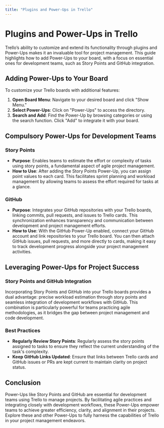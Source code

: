 ```yaml
---
title: "Plugins and Power-Ups in Trello"
---
```


# Plugins and Power-Ups in Trello

Trello’s ability to customize and extend its functionality through plugins and Power-Ups makes it an invaluable tool for project management. This guide highlights how to add Power-Ups to your board, with a focus on essential ones for development teams, such as Story Points and GitHub integration.

## Adding Power-Ups to Your Board

To customize your Trello boards with additional features:

1. **Open Board Menu**: Navigate to your desired board and click "Show Menu."
2. **Select Power-Ups**: Click on "Power-Ups" to access the directory.
3. **Search and Add**: Find the Power-Up by browsing categories or using the search function. Click "Add" to integrate it with your board.

## Compulsory Power-Ups for Development Teams

### Story Points

- **Purpose**: Enables teams to estimate the effort or complexity of tasks using story points, a fundamental aspect of agile project management.
- **How to Use**: After adding the Story Points Power-Up, you can assign point values to each card. This facilitates sprint planning and workload management by allowing teams to assess the effort required for tasks at a glance.

### GitHub

- **Purpose**: Integrates your GitHub repositories with your Trello boards, linking commits, pull requests, and issues to Trello cards. This synchronization enhances transparency and communication between development and project management efforts.
- **How to Use**: With the GitHub Power-Up enabled, connect your GitHub account and link repositories to your Trello board. You can then attach GitHub issues, pull requests, and more directly to cards, making it easy to track development progress alongside your project management activities.

## Leveraging Power-Ups for Project Success

### Story Points and GitHub Integration

Incorporating Story Points and GitHub into your Trello boards provides a dual advantage: precise workload estimation through story points and seamless integration of development workflows with GitHub. This combination is particularly powerful for teams practicing agile methodologies, as it bridges the gap between project management and code development.

### Best Practices

- **Regularly Review Story Points**: Regularly assess the story points assigned to tasks to ensure they reflect the current understanding of the task's complexity.
- **Keep GitHub Links Updated**: Ensure that links between Trello cards and GitHub issues or PRs are kept current to maintain clarity on project status.

## Conclusion

Power-Ups like Story Points and GitHub are essential for development teams using Trello to manage projects. By facilitating agile practices and integrating closely with development workflows, these Power-Ups empower teams to achieve greater efficiency, clarity, and alignment in their projects. Explore these and other Power-Ups to fully harness the capabilities of Trello in your project management endeavors.

